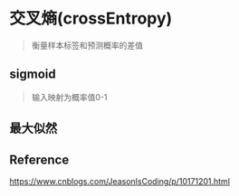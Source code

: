 # 交叉熵(crossEntropy)
>衡量样本标签和预测概率的差值

## sigmoid
>输入映射为概率值0-1


## 最大似然


## Reference
https://www.cnblogs.com/JeasonIsCoding/p/10171201.html
